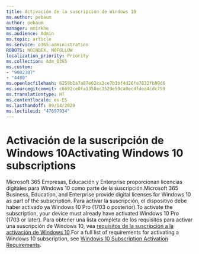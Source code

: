 ```yaml
---
title: Activación de la suscripción de Windows 10
ms.author: pebaum
author: pebaum
manager: mnirkhe
ms.audience: Admin
ms.topic: article
ms.service: o365-administration
ROBOTS: NOINDEX, NOFOLLOW
localization_priority: Priority
ms.collection: Adm_O365
ms.custom:
- "9002307"
- "4480"
ms.openlocfilehash: 6259b1a7a87e62ca3ce7b3bf4d26fe7832fb99d6
ms.sourcegitcommit: c6692ce0fa1358ec3529e59ca0ecdfdea4cdc759
ms.translationtype: HT
ms.contentlocale: es-ES
ms.lasthandoff: 09/14/2020
ms.locfileid: "47697934"
---
```

# <a name="activating-windows-10-subscriptions"></a><span data-ttu-id="be561-102">Activación de la suscripción de Windows 10</span><span class="sxs-lookup"><span data-stu-id="be561-102">Activating Windows 10 subscriptions</span></span>

<span data-ttu-id="be561-103">Microsoft 365 Empresas, Educación y Enterprise proporcionan licencias digitales para Windows 10 como parte de la suscripción.</span><span class="sxs-lookup"><span data-stu-id="be561-103">Microsoft 365 Business, Education, and Enterprise provide digital licenses for Windows 10 as part of the subscription.</span></span> <span data-ttu-id="be561-104">Para activar la suscripción, el dispositivo debe haber activado ya Windows 10 Pro (1703 o posterior).</span><span class="sxs-lookup"><span data-stu-id="be561-104">To activate the subscription, your device must already have activated Windows 10 Pro (1703 or later).</span></span> <span data-ttu-id="be561-105">Para obtener una lista completa de los requisitos para activar una suscripción de Windows 10, vea [requisitos de la suscripción a la activación de Windows 10](https://docs.microsoft.com/windows/deployment/windows-10-subscription-activation#requirements).</span><span class="sxs-lookup"><span data-stu-id="be561-105">For a full list of requirements for activating a Windows 10 subscription, see [Windows 10 Subscription Activation Requirements](https://docs.microsoft.com/windows/deployment/windows-10-subscription-activation#requirements).</span></span>

